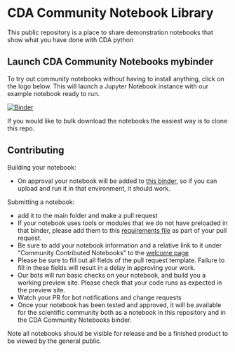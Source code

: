 # CDA Community Notebook Library

This public repository is a place to share demonstration notebooks that show what you have done with CDA python

## Launch CDA Community Notebooks mybinder

To try out community notebooks
without having to install anything, click on the logo below. This will
launch a Jupyter Notebook instance with our example notebook ready to run.


[![Binder](https://mybinder.org/badge_logo.svg)](https://mybinder.org/v2/gh/CancerDataAggregator/Community-Notebooks/HEAD?labpath=Welcome.ipynb)

If you would like to bulk download the notebooks the easiest way is to clone this repo.

## Contributing

Building your notebook:

- On approval your notebook will be added to [this binder](https://mybinder.org/v2/gh/CancerDataAggregator/Community-Notebooks/HEAD?labpath=Welcome.ipynb), so if you can upload and run it in that environment, it should work.



Submitting a notebook:

- add it to the main folder and make a pull request
- If your notebook uses tools or modules that we do not have preloaded in that binder, please add them to this [requirements file](https://github.com/CancerDataAggregator/Community-Notebooks/blob/main/requirements.txt) as part of your pull request.
- Be sure to add your notebook information and a relative link to it under "Community Contributed Notebooks" to the [welcome page](https://github.com/CancerDataAggregator/Community-Notebooks/blob/main/Welcome.ipynb)
- Please be sure to fill out all fields of the pull request template. Failure to fill in these fields will result in a delay in approving your work.
- Our bots will run basic checks on your notebook, and build you a working preview site. Please check that your code runs as expected in the preview site.
- Watch your PR for bot notifications and change requests
- Once your notebook has been tested and approved, it will be available for the scientific community both as a notebook in this repository and in the CDA Community Notebooks binder.

Note all notebooks should be visible for release and be a finished product to be viewed by the general public.


